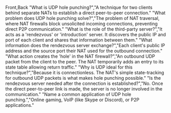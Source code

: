 Front,Back
"What is UDP hole punching?","A technique for two clients behind separate NATs to establish a direct peer-to-peer connection."
"What problem does UDP hole punching solve?","The problem of NAT traversal, where NAT firewalls block unsolicited incoming connections, preventing direct P2P communication."
"What is the role of the third-party server?","It acts as a 'rendezvous' or 'introduction' server. It discovers the public IP and port of each client and shares that information between them."
"What information does the rendezvous server exchange?","Each client's public IP address and the source port their NAT used for the outbound connection."
"What action creates the 'hole' in the NAT firewall?","An outbound UDP packet from the client to the peer. The NAT temporarily adds an entry to its state table allowing return traffic."
"Why is UDP ideal for this technique?","Because it is connectionless. The NAT's simple state-tracking for outbound UDP packets is what makes hole punching possible."
"Is the rendezvous server needed after the connection is established?","No. Once the direct peer-to-peer link is made, the server is no longer involved in the communication."
"Name a common application of UDP hole punching.","Online gaming, VoIP (like Skype or Discord), or P2P applications."